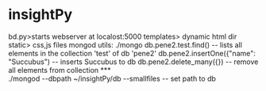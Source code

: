 # insightPy
bd.py>starts webserver at localost:5000
templates> dynamic html dir
static> css,js files
mongod utils:
    ./mongo db.pene2.test.find()                    -- lists all elements in the collection 'test' of db 'pene2'
            db.pene2.insertOne({"name": "Succubus") -- inserts Succubus to db
            db.pene2.delete_many({})                --  remove all elements from collection
    ***     
    ./mongod --dbpath ~/insightPy/db --smallfiles   -- set path to db

    

